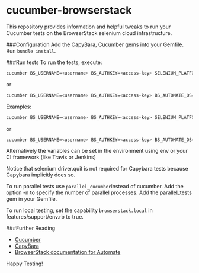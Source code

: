 cucumber-browserstack
=====================

This repository provides information and helpful tweaks to run your Cucumber tests on the BrowserStack selenium cloud infrastructure.

###Configuration
Add the CapyBara, Cucumber gems into your Gemfile.
Run `bundle install`.

###Run tests
To run the tests, execute:

```bash
cucumber BS_USERNAME=<username> BS_AUTHKEY=<access-key> SELENIUM_PLATFORM=<platform> SELENIUM_BROWSER=<browser-name>
```
or
```bash
cucumber BS_USERNAME=<username> BS_AUTHKEY=<access-key> BS_AUTOMATE_OS=<os> BS_AUTOMATE_OS_VERSION=<os-version> SELENIUM_BROWSER=<browser-name>
```

Examples:
```bash
cucumber BS_USERNAME=<username> BS_AUTHKEY=<access-key> SELENIUM_PLATFORM=WINDOWS SELENIUM_BROWSER=chrome
```
or
```bash
cucumber BS_USERNAME=<username> BS_AUTHKEY=<access-key> BS_AUTOMATE_OS="OS X" BS_AUTOMATE_OS_VERSION="Mountain Lion" SELENIUM_BROWSER="chrome"
```

Alternatively the variables can be set in the environment using env or your CI framework (like Travis or Jenkins)

Notice that selenium driver.quit is not required for Capybara tests because Capybara implicitly does so.

To run parallel tests use `parallel_cucumber`instead of cucumber. Add the option -n to specify the number of parallel processes. Add the parallel_tests gem in your Gemfile.

To run local testing, set the capability `browserstack.local` in features/support/env.rb to true. 

###Further Reading
- [Cucumber](https://cucumber.io/)
- [CapyBara](http://jnicklas.github.io/capybara/)
- [BrowserStack documentation for Automate](https://www.browserstack.com/automate/ruby)

Happy Testing!


